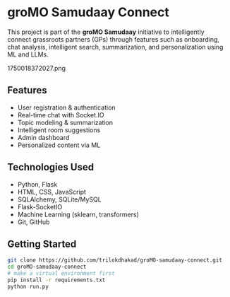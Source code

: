 # groMO Samudaay Connect

This project is part of the **groMO Samudaay** initiative to intelligently connect grassroots partners (GPs) through features such as onboarding, chat analysis, intelligent search, summarization, and personalization using ML and LLMs.

1750018372027.png

## Features

- User registration & authentication
- Real-time chat with Socket.IO
- Topic modeling & summarization
- Intelligent room suggestions
- Admin dashboard
- Personalized content via ML

## Technologies Used

- Python, Flask
- HTML, CSS, JavaScript
- SQLAlchemy, SQLite/MySQL
- Flask-SocketIO
- Machine Learning (sklearn, transformers)
- Git, GitHub

## Getting Started

```bash
git clone https://github.com/trilokdhakad/groMO-samudaay-connect.git
cd groMO-samudaay-connect
# make a virtual environment first
pip install -r requirements.txt
python run.py
